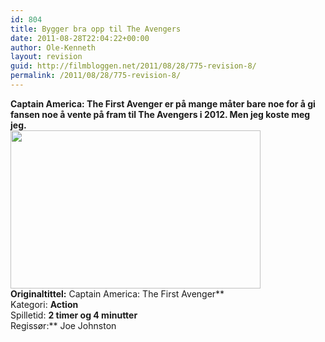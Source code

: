 ```yaml
---
id: 804
title: Bygger bra opp til The Avengers
date: 2011-08-28T22:04:22+00:00
author: Ole-Kenneth
layout: revision
guid: http://filmbloggen.net/2011/08/28/775-revision-8/
permalink: /2011/08/28/775-revision-8/
---
```

**Captain America: The First Avenger er på mange måter bare noe for å gi fansen noe å vente på fram til The Avengers i 2012. Men jeg koste meg jeg.  
<a href="http://filmbloggen.net/?attachment_id=783" rel="attachment wp-att-783"><img class="alignnone size-full wp-image-783" src="http://filmbloggen.net/wp-content/uploads//2011/08/captain-america.jpg" alt="" width="400" height="253" /></a>  
Originaltittel:** Captain America: The First Avenger**  
Kategori: **Action**  
Spilletid: **2 timer og 4 minutter**  
Regissør:** Joe Johnston

&nbsp;